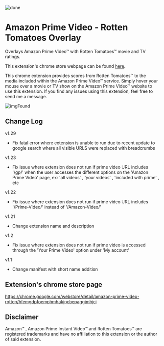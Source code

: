 ![done](https://user-images.githubusercontent.com/37064367/67810093-2a487080-fa57-11e9-87ec-7ce0832c501a.png)

# Amazon Prime Video - Rotten Tomatoes Overlay
Overlays Amazon Prime Video™ with Rotten Tomatoes™ movie and TV ratings.

This extension's chrome store webpage can be found [here](https://chrome.google.com/webstore/detail/amazon-prime-video-rotten/hfemgdpfoemphmhakjpcbepaggjmhjci).

This chrome extension provides scores from Rotten Tomatoes™ to the media included within the Amazon Prime Video™ service.
Simply hover your mouse over a movie or TV show on the Amazon Prime Video™ website to use this extension. 
If you find any issues using this extension, feel free to send me a message.


![imgFound](https://user-images.githubusercontent.com/37064367/67810619-2406c400-fa58-11e9-93d0-720b3f13600f.jpg)

## Change Log
v1.29
- Fix fatal error where extension is unable to run due to recent update to google search where all visible URLS were replaced with breadcrumbs

v1.23
- Fix issue where extension does not run if prime video URL includes '/gp/' when the user accesses the different options on the 'Amazon Prime Video' page, ex: 'all videos' , 'your videos' , 'included with prime' , etc

v1.22
- Fix issue where extension does not run if prime video URL includes '/Prime-Video/' instead of '/Amazon-Video/'

v1.21
- Change extension name and description 

v1.2
- Fix issue where extension does not run if prime video is accessed through the 'Your 
  Prime Video' option under 'My account' 

v1.1
- Change manifest with short name addition

## Extension's chrome store page
https://chrome.google.com/webstore/detail/amazon-prime-video-rotten/hfemgdpfoemphmhakjpcbepaggjmhjci

## Disclaimer
Amazon™ , Amazon Prime Instant Video™ and Rotten Tomatoes™ are registered trademarks and have no affiliation to this extension or the author of said extension.
